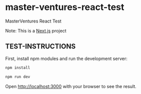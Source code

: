 # master-ventures-react-test

MasterVentures React Test

Note: This is a [Next.js](https://nextjs.org/) project

## TEST-INSTRUCTIONS

First, install npm modules and run the development server:

```bash
npm install

npm run dev
```
Open [http://localhost:3000](http://localhost:3000) with your browser to see the result.

